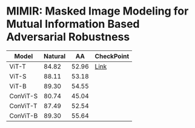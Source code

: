 # MIMIR: Masked Image Modeling for Mutual Information Based Adversarial Robustness



|  Model | Natural | AA | CheckPoint |
|  ----  | ----  | ----  | ----  |
|  ViT-T | 84.82 | 52.96 | [Link]([https://drive.google.com/file/d/1FP1eJSTaOaetN8k4tG0DJY5hRNpidoQM/view?usp=drive_link](https://drive.google.com/drive/folders/1i40L0tK4UY16DVXljZV2X2fo2PniwsBV?usp=drive_link)) |
|  ViT-S | 88.11 | 53.18 |
|  ViT-B | 89.30 | 54.55 |
|  ConViT-S | 80.74 | 45.04 |
|  ConViT-T | 87.49 | 52.54 |
|  ConViT-B | 89.30 | 55.64 |
